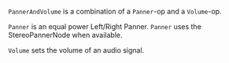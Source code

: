 `PannerAndVolume` is a combination of a `Panner`-op and a `Volume`-op.

`Panner` is an equal power Left/Right Panner. `Panner` uses the StereoPannerNode when available. 

`Volume` sets the volume of an audio signal.